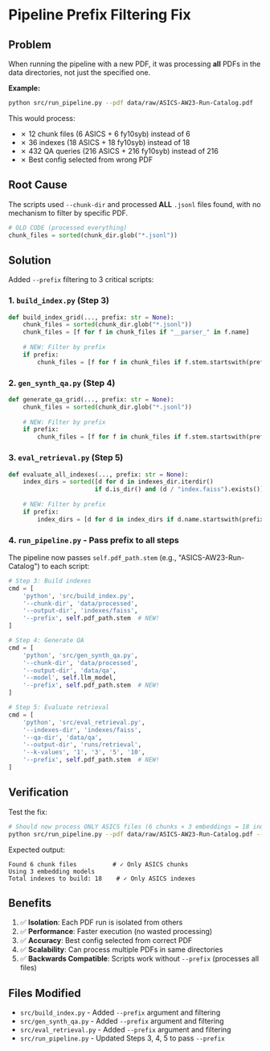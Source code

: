 # Pipeline Prefix Filtering Fix

## Problem

When running the pipeline with a new PDF, it was processing **all** PDFs in the data directories, not just the specified one.

**Example:**
```bash
python src/run_pipeline.py --pdf data/raw/ASICS-AW23-Run-Catalog.pdf
```

This would process:
- ✗ 12 chunk files (6 ASICS + 6 fy10syb) instead of 6
- ✗ 36 indexes (18 ASICS + 18 fy10syb) instead of 18
- ✗ 432 QA queries (216 ASICS + 216 fy10syb) instead of 216
- ✗ Best config selected from wrong PDF

## Root Cause

The scripts used `--chunk-dir` and processed **ALL** `.jsonl` files found, with no mechanism to filter by specific PDF.

```python
# OLD CODE (processed everything)
chunk_files = sorted(chunk_dir.glob("*.jsonl"))
```

## Solution

Added `--prefix` filtering to 3 critical scripts:

### 1. `build_index.py` (Step 3)
```python
def build_index_grid(..., prefix: str = None):
    chunk_files = sorted(chunk_dir.glob("*.jsonl"))
    chunk_files = [f for f in chunk_files if "__parser_" in f.name]
    
    # NEW: Filter by prefix
    if prefix:
        chunk_files = [f for f in chunk_files if f.stem.startswith(prefix)]
```

### 2. `gen_synth_qa.py` (Step 4)
```python
def generate_qa_grid(..., prefix: str = None):
    chunk_files = sorted(chunk_dir.glob("*.jsonl"))
    
    # NEW: Filter by prefix
    if prefix:
        chunk_files = [f for f in chunk_files if f.stem.startswith(prefix)]
```

### 3. `eval_retrieval.py` (Step 5)
```python
def evaluate_all_indexes(..., prefix: str = None):
    index_dirs = sorted([d for d in indexes_dir.iterdir() 
                        if d.is_dir() and (d / "index.faiss").exists()])
    
    # NEW: Filter by prefix
    if prefix:
        index_dirs = [d for d in index_dirs if d.name.startswith(prefix)]
```

### 4. `run_pipeline.py` - Pass prefix to all steps

The pipeline now passes `self.pdf_path.stem` (e.g., "ASICS-AW23-Run-Catalog") to each script:

```python
# Step 3: Build indexes
cmd = [
    'python', 'src/build_index.py',
    '--chunk-dir', 'data/processed',
    '--output-dir', 'indexes/faiss',
    '--prefix', self.pdf_path.stem  # NEW!
]

# Step 4: Generate QA
cmd = [
    'python', 'src/gen_synth_qa.py',
    '--chunk-dir', 'data/processed',
    '--output-dir', 'data/qa',
    '--model', self.llm_model,
    '--prefix', self.pdf_path.stem  # NEW!
]

# Step 5: Evaluate retrieval
cmd = [
    'python', 'src/eval_retrieval.py',
    '--indexes-dir', 'indexes/faiss',
    '--qa-dir', 'data/qa',
    '--output-dir', 'runs/retrieval',
    '--k-values', '1', '3', '5', '10',
    '--prefix', self.pdf_path.stem  # NEW!
]
```

## Verification

Test the fix:

```bash
# Should now process ONLY ASICS files (6 chunks × 3 embeddings = 18 indexes)
python src/run_pipeline.py --pdf data/raw/ASICS-AW23-Run-Catalog.pdf --start-step 3
```

Expected output:
```
Found 6 chunk files          # ✓ Only ASICS chunks
Using 3 embedding models
Total indexes to build: 18    # ✓ Only ASICS indexes
```

## Benefits

1. ✅ **Isolation**: Each PDF run is isolated from others
2. ✅ **Performance**: Faster execution (no wasted processing)
3. ✅ **Accuracy**: Best config selected from correct PDF
4. ✅ **Scalability**: Can process multiple PDFs in same directories
5. ✅ **Backwards Compatible**: Scripts work without `--prefix` (processes all files)

## Files Modified

- `src/build_index.py` - Added `--prefix` argument and filtering
- `src/gen_synth_qa.py` - Added `--prefix` argument and filtering  
- `src/eval_retrieval.py` - Added `--prefix` argument and filtering
- `src/run_pipeline.py` - Updated Steps 3, 4, 5 to pass `--prefix`
